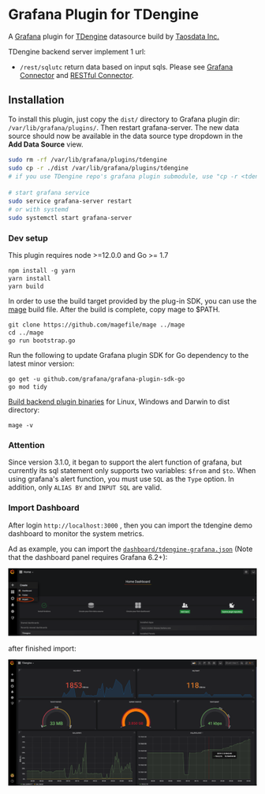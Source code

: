 # Grafana Plugin for TDengine

A [Grafana] plugin for [TDengine] datasource build by [Taosdata Inc.](https://www.taosdata.com)

TDengine backend server implement 1 url:

* `/rest/sqlutc` return data based on input sqls. Please see [Grafana Connector](https://www.taosdata.com/en/documentation/connections#grafana) and [RESTful Connector](https://www.taosdata.com/cn/documentation/connector#restful).

## Installation

To install this plugin, just copy the `dist/` directory to Grafana plugin dir: `/var/lib/grafana/plugins/`. Then restart grafana-server. The new data source should now be available in the data source type dropdown in the **Add Data Source** view.

```sh
sudo rm -rf /var/lib/grafana/plugins/tdengine
sudo cp -r ./dist /var/lib/grafana/plugins/tdengine
# if you use TDengine repo's grafana plugin submodule, use "cp -r <tdengine-extrach-dir>/src/connector/grafanaplugin/dist /var/lib/grafana/plugins/tdengine" instead of above command.

# start grafana service
sudo service grafana-server restart
# or with systemd
sudo systemctl start grafana-server
```

### Dev setup

This plugin requires node >=12.0.0 and Go >= 1.7
```
npm install -g yarn
yarn install
yarn build
```
In order to use the build target provided by the plug-in SDK, you can use the [mage](https://github.com/magefile/mage) build file. After the build is complete, copy mage to $PATH.
```
git clone https://github.com/magefile/mage ../mage
cd ../mage
go run bootstrap.go
```
Run the following to update Grafana plugin SDK for Go dependency to the latest minor version:

```
go get -u github.com/grafana/grafana-plugin-sdk-go
go mod tidy
```
[Build backend plugin binaries](https://grafana.com/tutorials/build-a-data-source-backend-plugin/) for Linux, Windows and Darwin to dist directory:
```
mage -v
```

### Attention
Since version 3.1.0, it began to support the alert function of grafana, but currently its sql statement only supports two variables: `$from` and `$to`.
When using grafana's alert function, you must use `SQL` as the `Type` option. In addition, only `ALIAS BY` and `INPUT SQL` are valid.

### Import Dashboard

After login `http://localhost:3000` , then you can import the tdengine demo dashboard to monitor the system metrics.

Ad as example, you can import the [`dashboard/tdengine-grafana.json`](https://raw.githubusercontent.com/taosdata/grafanaplugin/master/dashboard/tdengine-grafana.json) (Note that the dashboard panel requires Grafana 6.2+):

![import_dashboard](https://raw.githubusercontent.com/taosdata/grafanaplugin/master/dashboard/import_dashboard.png)

after finished import:

![import_dashboard](https://raw.githubusercontent.com/taosdata/grafanaplugin/master/dashboard/tdengine_dashboard.png)

[TDengine]: https://github.com/taosdata/TDengine
[Grafana]: https://grafana.com
